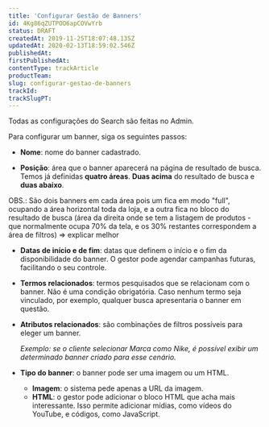 ```yaml
---
title: 'Configurar Gestão de Banners'
id: 4Kg86qZUTPOO6apCOVwYrb
status: DRAFT
createdAt: 2019-11-25T18:07:48.135Z
updatedAt: 2020-02-13T18:59:02.546Z
publishedAt: 
firstPublishedAt: 
contentType: trackArticle
productTeam: 
slug: configurar-gestao-de-banners
trackId: 
trackSlugPT: 
---
```


Todas as configurações do Search são feitas no Admin.

Para configurar um banner, siga os seguintes passos:

- **Nome**:  nome do banner cadastrado.

- **Posição**: área que o banner aparecerá na página de resultado de busca. Temos já definidas **quatro áreas**. **Duas acima** do resultado de busca e **duas  abaixo**. 

<div class = "alert alert-warning">
  OBS.: São dois banners em cada área pois um fica em modo "full",  ocupando a área horizontal toda da loja, e a outra fica no bloco do resultado de busca (área da direita onde se tem a listagem de produtos - que normalmente ocupa 70% da tela, e os 30% restantes correspondem a área de filtros) ⇒ explicar melhor
  </div>

- **Datas de início e de fim**: datas que definem o início e o fim da disponibilidade do banner. O gestor pode agendar campanhas futuras, facilitando o seu controle.

- **Termos relacionados**: termos pesquisados que se relacionam com o banner. Não é uma condição obrigatória. Caso nenhum termo seja vinculado, por exemplo, qualquer busca apresentaria o banner em questão.
- **Atributos relacionados**: são combinações de filtros possíveis para eleger um banner.

    _Exemplo: se o cliente selecionar Marca como Nike, é possível exibir um determinado banner criado para esse cenário._

- **Tipo do banner**: o banner pode ser uma imagem ou um HTML.
  - **Imagem**: o sistema pede apenas a URL da imagem.
  - **HTML**: o gestor pode adicionar o bloco HTML que acha mais interessante. Isso permite adicionar mídias, como vídeos do YouTube, e códigos, como JavaScript.
